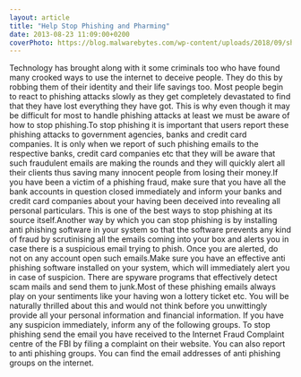 ```yaml
---
layout: article
title: "Help Stop Phishing and Pharming"
date: 2013-08-23 11:09:00+0200
coverPhoto: https://blog.malwarebytes.com/wp-content/uploads/2018/09/shutterstock_749866270-900x506.jpg
---
```



Technology has brought along with it some criminals too who have found many crooked ways to use the internet to deceive people. They do this by robbing them of their identity and their life savings too. Most people begin to react to phishing attacks slowly as they get completely devastated to find that they have lost everything they have got. This is why even though it may be difficult for most to handle phishing attacks at least we must be aware of how to stop phishing.To stop phishing it is important that users report these phishing attacks to government agencies, banks and credit card companies. It is only when we report of such phishing emails to the respective banks, credit card companies etc that they will be aware that such fraudulent emails are making the rounds and they will quickly alert all their clients thus saving many innocent people from losing their money.If you have been a victim of a phishing fraud, make sure that you have all the bank accounts in question closed immediately and inform your banks and credit card companies about your having been deceived into revealing all personal particulars. This is one of the best ways to stop phishing at its source itself.Another way by which you can stop phishing is by installing anti phishing software in your system so that the software prevents any kind of fraud by scrutinising all the emails coming into your box and alerts you in case there is a suspicious email trying to phish. Once you are alerted, do not on any account open such emails.Make sure you have an effective anti phishing software installed on your system, which will immediately alert you in case of suspicion. There are spyware programs that effectively detect scam mails and send them to junk.Most of these phishing emails always play on your sentiments like your having won a lottery ticket etc. You will be naturally thrilled about this and would not think before you unwittingly provide all your personal information and financial information. If you have any suspicion immediately, inform any of the following groups. To stop phishing send the email you have received to the Internet Fraud Complaint centre of the FBI by filing a complaint on their website. You can also report to anti phishing groups. You can find the email addresses of anti phishing groups on the internet.  